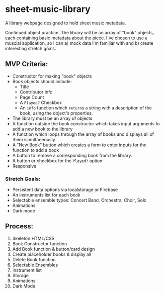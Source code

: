 # sheet-music-library
A library webpage designed to hold sheet music metadata.

Continued object practice. The library will be an array of "book" objects, each containing basic metadata about the piece. I've chosen to use a muscial application, so I can a) mock data I'm familiar with and b) create interesting stretch goals.

## MVP Criteria:
- Constructor for making "book" objects
- Book objects should include:
    - Title
    - Contributor Info
    - Page Count
    - A `Played?` Checkbox
    - An `info` function which `return`s a string with a description of the book, using the object's properties.
- The library must be an array of objects
- A function outside the book constructor which takes input arguments to add a new book to the library
- A function which loops through the array of books and displays all of them simultaneously
- A "New Book" button which creates a form to enter inputs for the function to add a book
- A button to remove a corresponding book from the library.
- A button or checkbox for the `Played?` option
- Responsive

### Stretch Goals:
- Persistent data options via localstorage or Firebase
- An instruments list for each book
- Selectable ensemble types: Concert Band, Orchestra, Choir, Solo
- Animations
- Dark mode

## Process:
1. Skeleton HTML/CSS
2. Book Constructor function
3. Add Book function & button/card design
4. Create placeholder books & display all
5. Delete Book function
6. Selectable Ensembles
7. Instrument list
8. Storage
9. Animations
10. Dark Mode